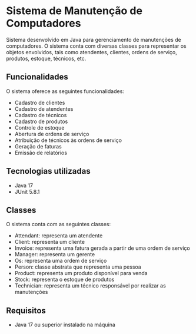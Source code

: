 # Sistema de Manutenção de Computadores

Sistema desenvolvido em Java para gerenciamento de manutenções de computadores. O sistema conta com diversas classes para representar os objetos envolvidos, tais como atendentes, clientes, ordens de serviço, produtos, estoque, técnicos, etc.

## Funcionalidades

O sistema oferece as seguintes funcionalidades:

- Cadastro de clientes
- Cadastro de atendentes
- Cadastro de técnicos
- Cadastro de produtos
- Controle de estoque
- Abertura de ordens de serviço
- Atribuição de técnicos às ordens de serviço
- Geração de faturas
- Emissão de relatórios

## Tecnologias utilizadas

- Java 17
- JUnit 5.8.1 

## Classes

O sistema conta com as seguintes classes:

- Attendant: representa um atendente
- Client: representa um cliente
- Invoice: representa uma fatura gerada a partir de uma ordem de serviço
- Manager: representa um gerente
- Os: representa uma ordem de serviço
- Person: classe abstrata que representa uma pessoa
- Product: representa um produto disponível para venda
- Stock: representa o estoque de produtos
- Technician: representa um técnico responsável por realizar as manutenções

## Requisitos

- Java 17 ou superior instalado na máquina

